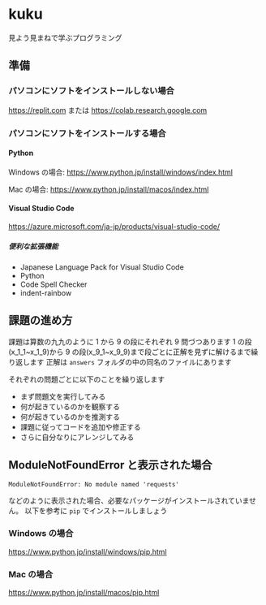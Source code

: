 # kuku

見よう見まねで学ぶプログラミング

## 準備

### パソコンにソフトをインストールしない場合

https://replit.com
または
https://colab.research.google.com

### パソコンにソフトをインストールする場合

#### Python

Windows の場合: https://www.python.jp/install/windows/index.html

Mac の場合: https://www.python.jp/install/macos/index.html

#### Visual Studio Code

https://azure.microsoft.com/ja-jp/products/visual-studio-code/

##### 便利な拡張機能

- Japanese Language Pack for Visual Studio Code
- Python
- Code Spell Checker
- indent-rainbow

## 課題の進め方

課題は算数の九九のように 1 から 9 の段にそれぞれ 9 問づつあります
1 の段(x_1_1~x_1_9)から 9 の段(x_9_1~x_9_9)まで段ごとに正解を見ずに解けるまで繰り返します
正解は `answers` フォルダの中の同名のファイルにあります

それぞれの問題ごとに以下のことを繰り返します

- まず問題文を実行してみる
- 何が起きているのかを観察する
- 何が起きているのかを推測する
- 課題に従ってコードを追加や修正する
- さらに自分なりにアレンジしてみる

## ModuleNotFoundError と表示された場合

```
ModuleNotFoundError: No module named 'requests'
```

などのように表示された場合、必要なパッケージがインストールされていません。
以下を参考に `pip` でインストールしましょう

### Windows の場合

https://www.python.jp/install/windows/pip.html

### Mac の場合

https://www.python.jp/install/macos/pip.html
